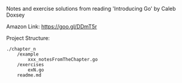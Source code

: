 Notes and exercise solutions from reading 'Introducing Go' by Caleb Doxsey

Amazon Link: https://goo.gl/DDmT5r


Project Structure:
```
./chapter_n
    /example
        xxx_notesFromTheChapter.go
    /exercises
        exN.go
    readme.md
```

